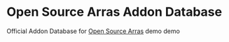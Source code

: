 # Open Source Arras Addon Database
Official Addon Database for [Open Source Arras](https://github.com/Taureon/aps-plus-plus) 
demo
demo

